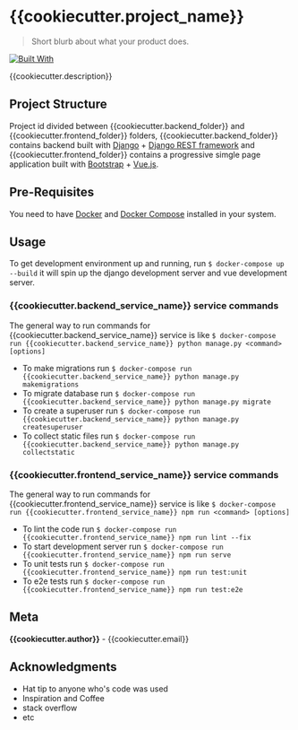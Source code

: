# {{cookiecutter.project_name}}

> Short blurb about what your product does.

[![Built With](vujango-shield)](vujango-shield)

{{cookiecutter.description}}

## Project Structure

Project id divided between {{cookiecutter.backend_folder}} and {{cookiecutter.frontend_folder}} folders, {{cookiecutter.backend_folder}} contains backend built with [Django](Django) + [Django REST framework](Django-Rest-Framework) and {{cookiecutter.frontend_folder}} contains a progressive simgle page application built with [Bootstrap](Bootstrap) + [Vue.js](Vue.js).

## Pre-Requisites

You need to have [Docker](Docker) and [Docker Compose](Docker-Compose) installed in your system.

## Usage

To get development environment up and running, run `$ docker-compose up --build` it will spin up the django development server and vue development server.

### {{cookiecutter.backend_service_name}} service commands

The general way to run commands for {{cookiecutter.backend_service_name}} service is like `$ docker-compose run {{cookiecutter.backend_service_name}} python manage.py <command> [options]`

- To make migrations run `$ docker-compose run {{cookiecutter.backend_service_name}} python manage.py makemigrations`
- To migrate database run `$ docker-compose run {{cookiecutter.backend_service_name}} python manage.py migrate`
- To create a superuser run `$ docker-compose run {{cookiecutter.backend_service_name}} python manage.py createsuperuser`
- To collect static files run `$ docker-compose run {{cookiecutter.backend_service_name}} python manage.py collectstatic`

### {{cookiecutter.frontend_service_name}} service commands

The general way to run commands for {{cookiecutter.frontend_service_name}} service is like `$ docker-compose run {{cookiecutter.frontend_service_name}} npm run <command> [options]`

- To lint the code run `$ docker-compose run {{cookiecutter.frontend_service_name}} npm run lint --fix`
- To start development server run `$ docker-compose run {{cookiecutter.frontend_service_name}} npm run serve`
- To unit tests run `$ docker-compose run {{cookiecutter.frontend_service_name}} npm run test:unit`
- To e2e tests run `$ docker-compose run {{cookiecutter.frontend_service_name}} npm run test:e2e`

## Meta

**{{cookiecutter.author}}** - {{cookiecutter.email}}

## Acknowledgments

- Hat tip to anyone who's code was used
- Inspiration and Coffee
- stack overflow
- etc

<!-- Markdown link & img dfn's -->

[bootstrap]: https://getbootstrap.com/
[django]: https://www.djangoproject.com/
[django-rest-framework]: https://www.django-rest-framework.org/
[docker]: https://docs.docker.com/install/
[docker-compose]: https://docs.docker.com/install/
[vue.js]: https://vuejs.org/
[vujango]: https://github.com/RatanShreshtha/vujango
[vujango-shield]: https://img.shields.io/badge/Built%20With-vujango-blue
